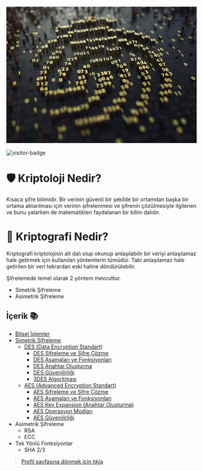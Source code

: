 ![resimbulunamadi](/resimler/key.jpeg)


<img src="https://visitor-badge.laobi.icu/badge?page_id=kursatk52.temel-kriptografi" alt="visitor-badge" style="width:100px;"/>

# 🛡 Kriptoloji Nedir?
Kısaca şifre bilimidir. Bir verinin güvenli bir şekilde bir ortamdan başka bir ortama aktarılması için verinin şifrelenmesi ve şifrenin çözülmesiyle ilgilenen ve bunu yalarken de matematikten faydalanan bir bilim dalıdır.


# 💎 Kriptografi Nedir?
Kriptografi kriptolojinin alt dalı olup okunup anlaşılabilir bir veriyi anlaşılamaz hale getirmek için kullanılan yöntemlerin tümüdür. Tabi anlaşılamaz hale getirilen bir veri tekrardan eski haline döndürülebilir.

Şifrelemede temel olarak 2 yöntem mevcuttur.

 - Simetrik Şifreleme
 - Asimetrik Şifreleme

## İçerik 📚
- [Bitsel İşlemler](/bitsel-islemler/bitsel-islemler.md)
- [Simetrik Şifreleme](/simetrik/simetrik.md)
   - [DES (Data Encryption Standart)](/simetrik/des/des.md)
       - [DES Şifreleme ve Şifre Çözme](/simetrik/des/sifreleme.md)
       - [DES Aşamaları ve Fonksiyonları](/simetrik/des/des-asamasi.md)
       - [DES Anahtar Oluşturma](/simetrik/des/des-key-generator.md)
       - [DES Güvenilirliği](/simetrik/des/des-guvenilirligi.md)
       - [3DES Algoritması](/simetrik/des/3des-algoritmasi.md)
   - [AES (Advanced Encryption Standart)](/simetrik/aes/aes.md)
       - [AES Şifreleme ve Şifre Çözme](/simetrik/aes/aes-sifreleme.md)
       - [AES Aşamaları ve Fonksiyonları](/simetrik/aes/aes-asamalari.md) 
       - [AES Key Expansion (Anahtar Oluşturma)](/simetrik/aes/aes-anahtar-olusturma.md)
       - [AES Operasyon Modları]( /simetrik/aes/aes-operasyon-modlari.md)
       - [AES Güvenilirliği](/simetrik/aes/aes-guvenilirligi.md)
- Asimetrik Şifreleme
  - RSA
  - ECC
- Tek Yönlü Fonksiyonlar
  - SHA 2/3
  
> [Profil sayfasına dönmek için tıkla](https://github.com/kursatk52/kursatk52)
